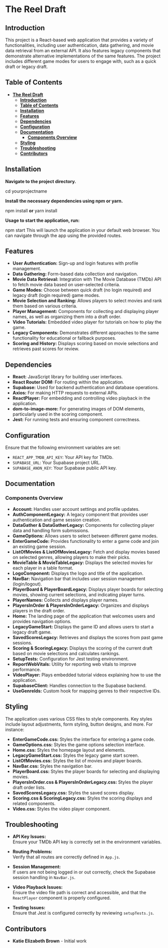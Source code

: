 # **The Reel Draft**

## **Introduction**

This project is a React-based web application that provides a variety of functionalities, including user authentication, data gathering, and movie data retrieval from an external API. It also features legacy components that demonstrate alternative implementations of the same features. The project includes different game modes for users to engage with, such as a quick draft or legacy draft.

## **Table of Contents**

- [**The Reel Draft**](#the-reel-draft)
  - [**Introduction**](#introduction)
  - [**Table of Contents**](#table-of-contents)
  - [**Installation**](#installation)
  - [**Features**](#features)
  - [**Dependencies**](#dependencies)
  - [**Configuration**](#configuration)
  - [**Documentation**](#documentation)
    - [**Components Overview**](#components-overview)
  - [**Styling**](#styling)
  - [**Troubleshooting**](#troubleshooting)
  - [**Contributors**](#contributors)
 

## **Installation**


**Navigate to the project directory.**


cd yourprojectname

**Install the necessary dependencies using npm or yarn.**


npm install **or** yarn install

**Usage to start the application, run:**


npm start
This will launch the application in your default web browser. You can navigate through the app using the provided routes.


## **Features**

- **User Authentication:** Sign-up and login features with profile management.
- **Data Gathering:** Form-based data collection and navigation.
- **Movie Data Retrieval:** Integration with The Movie Database (TMDb) API to fetch movie data based on user-selected criteria.
- **Game Modes:** Choose between quick draft (no login required) and legacy draft (login required) game modes.
- **Movie Selection and Ranking:** Allows players to select movies and rank them based on various criteria.
- **Player Management:** Components for collecting and displaying player names, as well as organizing them into a draft order.
- **Video Tutorials:** Embedded video player for tutorials on how to play the game.
- **Legacy Components:** Demonstrates different approaches to the same functionality for educational or fallback purposes.
- **Scoring and History:** Displays scoring based on movie selections and retrieves past scores for review.

## **Dependencies**

- **React:** JavaScript library for building user interfaces.
- **React Router DOM:** For routing within the application.
- **Supabase:** Used for backend authentication and database operations.
- **Axios:** For making HTTP requests to external APIs.
- **ReactPlayer:** For embedding and controlling video playback in the application.
- **dom-to-image-more:** For generating images of DOM elements, particularly used in the scoring component.
- **Jest:** For running tests and ensuring component correctness.

## **Configuration**

Ensure that the following environment variables are set:

- `REACT_APP_TMDB_API_KEY`: Your API key for TMDb.
- `SUPABASE_URL`: Your Supabase project URL.
- `SUPABASE_ANON_KEY`: Your Supabase public API key.

## **Documentation**

### **Components Overview**

- **Account:** Handles user account settings and profile updates.
- **AuthComponentLegacy:** A legacy component that provides user authentication and game session creation.
- **DataGather & DataGatherLegacy:** Components for collecting player data and handling form submissions.
- **GameOptions:** Allows users to select between different game modes.
- **EnterGameCode:** Provides functionality to enter a game code and join an existing game session.
- **ListOfMovies & ListOfMoviesLegacy:** Fetch and display movies based on selected genres, allowing players to make their picks.
- **MovieTable & MovieTableLegacy:** Displays the selected movies for each player in a table format.
- **LogoComponent:** Displays the logo and title of the application.
- **NavBar:** Navigation bar that includes user session management (login/logout).
- **PlayerBoard & PlayerBoardLegacy:** Displays player boards for selecting movies, showing current selections, and indicating player turns.
- **PlayerNames:** Collects and displays player names.
- **PlayersInOrder & PlayersInOrderLegacy:** Organizes and displays players in the draft order.
- **Home:** The landing page of the application that welcomes users and provides navigation options.
- **LegacyGameStart:** Displays the game ID and allows users to start a legacy draft game.
- **SavedScoresLegacy:** Retrieves and displays the scores from past game sessions.
- **Scoring & ScoringLegacy:** Displays the scoring of the current draft based on movie selections and calculates rankings.
- **SetupTests:** Configuration for Jest testing environment.
- **ReportWebVitals:** Utility for reporting web vitals to improve performance.
- **VideoPlayer:** Plays embedded tutorial videos explaining how to use the application.
- **SupabaseClient:** Handles connection to the Supabase backend.
- **UseGenreIds:** Custom hook for mapping genres to their respective IDs.

## **Styling**

The application uses various CSS files to style components. Key styles include layout adjustments, form styling, button designs, and more. For instance:

- **EnterGameCode.css:** Styles the interface for entering a game code.
- **GameOptions.css:** Styles the game options selection interface.
- **Home.css:** Styles the homepage layout and elements.
- **LegacyGameStart.css:** Styles the legacy game start screen.
- **ListOfMovies.css:** Styles the list of movies and player boards.
- **NavBar.css:** Styles the navigation bar.
- **PlayerBoard.css:** Styles the player boards for selecting and displaying movies.
- **PlayersInOrder.css & PlayersInOrderLegacy.css:** Styles the player draft order lists.
- **SavedScoresLegacy.css:** Styles the saved scores display.
- **Scoring.css & ScoringLegacy.css:** Styles the scoring displays and related components.
- **Video.css:** Styles the video player component.



## **Troubleshooting**

- **API Key Issues:**  
  Ensure your TMDb API key is correctly set in the environment variables.

- **Routing Problems:**  
  Verify that all routes are correctly defined in `App.js`.

- **Session Management:**  
  If users are not being logged in or out correctly, check the Supabase session handling in `NavBar.js`.

- **Video Playback Issues:**  
  Ensure the video file path is correct and accessible, and that the `ReactPlayer` component is properly configured.

- **Testing Issues:**  
  Ensure that Jest is configured correctly by reviewing `setupTests.js`.

## **Contributors**

- **Katie Elizabeth Brown**  - Initial work


